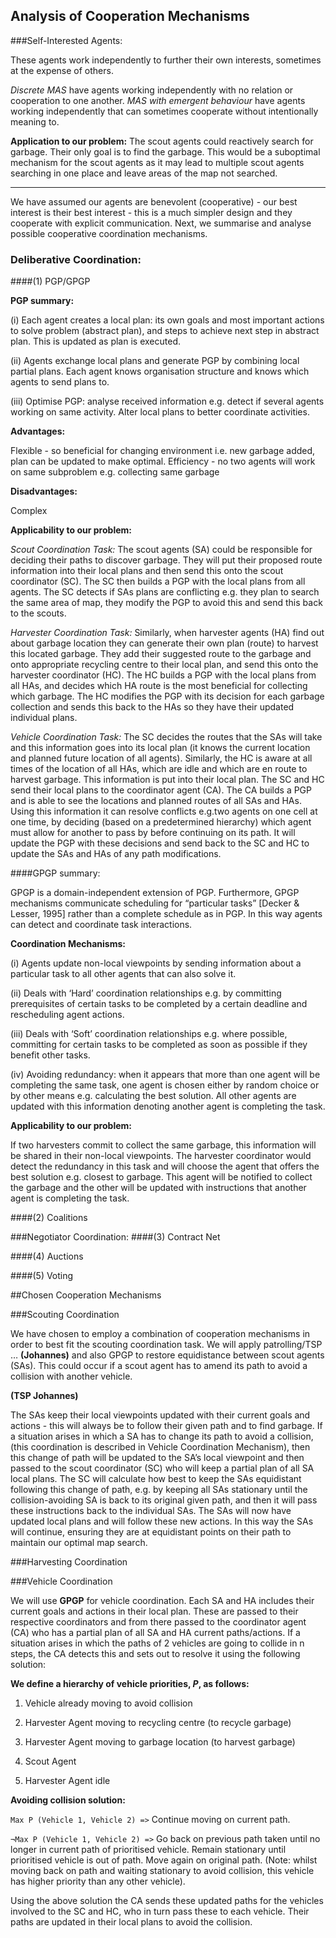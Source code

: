 ## Analysis of Cooperation Mechanisms

###Self-Interested Agents:

These agents work independently to further their own interests, sometimes at the expense of others.

*Discrete MAS* have agents working independently with no relation or cooperation to one another. *MAS with emergent behaviour* have agents working independently that can sometimes cooperate without intentionally meaning to. 

**Application to our problem:**
The scout agents could reactively search for garbage. Their only goal is to find the garbage. This would be a suboptimal mechanism for the scout agents as it may lead to multiple scout agents searching in one place and leave areas of the map not searched. 

***

We have assumed our agents are benevolent (cooperative) - our best interest is their best interest - this is a much simpler design and they cooperate with explicit communication. Next, we summarise and analyse possible cooperative coordination mechanisms. 


### Deliberative Coordination:
####(1) PGP/GPGP

**PGP summary:**

(i) Each agent creates a local plan: its own goals and most important actions to solve problem (abstract plan), and steps to achieve next step in abstract plan. This is updated as plan is executed.

(ii) Agents exchange local plans and generate PGP by combining local partial plans. Each agent knows organisation structure and knows which agents to send plans to.

(iii) Optimise PGP: analyse received information e.g. detect if several agents working on same activity. Alter local plans to better coordinate activities. 

**Advantages:**

Flexible - so beneficial for changing environment i.e. new garbage added, plan can be updated to make optimal.
Efficiency - no two agents will work on same subproblem e.g. collecting same garbage

**Disadvantages:**

Complex

**Applicability to our problem:**

*Scout Coordination Task:* The scout agents (SA) could be responsible for deciding their paths to discover garbage. They will put their proposed route information into their local plans and then send this onto the scout coordinator (SC). The SC then builds a PGP with the local plans from all agents. The SC detects if SAs plans are conflicting e.g. they plan to search the same area of map, they modify the PGP to avoid this and send this back to the scouts. 

*Harvester Coordination Task:* Similarly, when harvester agents (HA) find out about garbage location they can generate their own plan (route) to harvest this located garbage. They add their suggested route to the garbage and onto appropriate recycling centre to their local plan, and send this onto the harvester coordinator (HC). The HC builds a PGP with the local plans from all HAs, and decides which HA route is the most beneficial for collecting which garbage. The HC modifies the PGP with its decision for each garbage collection and sends this back to the HAs so they have their updated individual plans. 

*Vehicle Coordination Task:* The SC decides the routes that the SAs will take and this information goes into its local plan (it knows the current location and planned future location of all agents). Similarly, the HC is aware at all times of the location of all HAs, which are idle and which are en route to harvest garbage. This information is put into their local plan. The SC and HC send their local plans to the coordinator agent (CA). The CA builds a PGP and is able to see the locations and planned routes of all SAs and HAs. Using this information it can resolve conflicts e.g.two agents on one cell at one time, by deciding (based on a predetermined hierarchy) which agent must allow for another to pass by before continuing on its path. It will update the PGP with these decisions and send back to the SC and HC to update the SAs and HAs of any path modifications.

####GPGP summary:

GPGP is a domain-independent extension of PGP. Furthermore, GPGP mechanisms communicate scheduling for “particular tasks” [Decker & Lesser, 1995] rather than a complete schedule as in PGP. In this way agents can detect and coordinate task interactions. 

**Coordination Mechanisms:**

(i) Agents update non-local viewpoints by sending information about a particular task to all other agents that can also solve it.

(ii) Deals with ‘Hard’ coordination relationships e.g. by committing prerequisites of certain tasks to be completed by a certain deadline and rescheduling agent actions. 

(iii) Deals with ‘Soft’ coordination relationships e.g. where possible, committing for certain tasks to be completed as soon as possible if they benefit other tasks. 

(iv) Avoiding redundancy:  when it appears that more than one agent will be completing the same task, one agent is chosen either by random choice or by other means e.g. calculating the best solution. All other agents are updated with this information denoting another agent is completing the task. 

**Applicability to our problem:**

If two harvesters commit to collect the same garbage, this information will be shared in their non-local viewpoints. The harvester coordinator would detect the redundancy in this task and will choose the agent that offers the best solution e.g. closest to garbage.  This agent will be notified to collect the garbage and the other will be updated with instructions that another agent is completing the task. 

####(2) Coalitions

###Negotiator Coordination:
####(3) Contract Net

####(4) Auctions

####(5) Voting

##Chosen Cooperation Mechanisms

###Scouting Coordination

We have chosen to employ a combination of cooperation mechanisms in order to best fit the scouting coordination task. We will apply patrolling/TSP … **(Johannes)** and also GPGP to restore equidistance between scout agents (SAs). This could occur if a scout agent has to amend its path to avoid a collision with another vehicle. 

**(TSP Johannes)**

The SAs keep their local viewpoints updated with their current goals and actions - this will always be to follow their given path and to find garbage. If a situation arises in which a SA has to change its path to avoid a collision, (this coordination is described in Vehicle Coordination Mechanism), then this change of path will be updated to the SA’s local viewpoint and then passed to the scout coordinator (SC) who will keep a partial plan of all SA local plans. The SC will calculate how best to keep the SAs equidistant following this change of path, e.g. by keeping all SAs stationary until the collision-avoiding SA is back to its original given path, and then it will pass these instructions back to the individual SAs. The SAs will now have updated local plans and will follow these new actions. In this way the SAs will continue, ensuring they are at equidistant points on their path to maintain our optimal map search. 


###Harvesting Coordination

###Vehicle Coordination

We will use **GPGP** for vehicle coordination. Each SA and HA includes their current goals and actions in their local plan. These are passed to their respective coordinators and from there passed to the coordinator agent (CA) who has a partial plan of all SA and HA current paths/actions. If a situation arises in which the paths of 2 vehicles are going to collide in n steps, the CA detects this and sets out to resolve it using the following solution:

**We define a hierarchy of vehicle priorities, *P*, as follows:**

1. Vehicle already moving to avoid collision

2. Harvester Agent moving to recycling centre (to recycle garbage)

3. Harvester Agent moving to garbage location (to harvest garbage)

4. Scout Agent 

5. Harvester Agent idle 

**Avoiding collision solution:**

`Max P (Vehicle 1, Vehicle 2) =>` Continue moving on current path.

`¬Max P (Vehicle 1, Vehicle 2) =>` Go back on previous path taken until no longer in current path of prioritised vehicle. Remain stationary until prioritised vehicle is out of path. Move again on original path. (Note: whilst moving back on path and waiting stationary to avoid collision, this vehicle has higher priority than any other vehicle).

Using the above solution the CA sends these updated paths for the vehicles involved to the SC and HC, who in turn pass these to each vehicle. Their paths are updated in their local plans to avoid the collision.  
